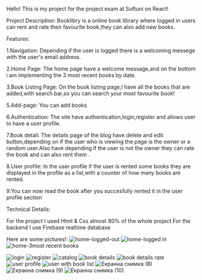 Hello! This is my project for the project exam at Softuni on React!

Project Description: Booklibry is a online book library where logged in users can rent and rate their favourite book,they can also add new books.

Features:

1.Navigation: Depending if the user is logged there is a welcoming messege with the user's email address.

2.Home Page: The home page have a welcome message,and on the bottom i am implementing the 3 most recent books by date.

3.Book Listing Page: On the book listing page,I have all the books that are added,with search bar,so you can search your most favourite book!

5.Add-page: You can add books

6.Authentication: The site have authentication,login,register and allows user to have a user profile.

7.Book detail: The details page of the blog have delete and edit button,depending on if the user who is viewing the page is the owner or a random user.Also have depending if the user is not the owner they can rate the book and can also rent them
.

8.User profile: In the user profile if the user is rented some books they are displayed in the profile as a list,with a counter of how many books are rented.


9.You can now read the book after you succesfully rented it in the user profile section

Technical Details:

For the project I used Html & Css almost 80% of the whole project.For the backend I use Firebase realtime database


Here are some pictures!:
![home-logged-out](https://github.com/user-attachments/assets/60f6425a-94b5-45a9-b4cc-e6e0197f7886)
![home-logged in](https://github.com/user-attachments/assets/13fc0878-9a2f-4a9c-82bd-bb1f2be45dbe)
![home-3most recent books](https://github.com/user-attachments/assets/0cf311ac-2f10-4ae9-b910-9abf35de92d0)

![login](https://github.com/user-attachments/assets/d137c8dc-bcf5-454f-864d-d08419b798cc)
![register](https://github.com/user-attachments/assets/dabb846b-3d7f-43d7-88e0-15458f18297c)
![catalog](https://github.com/user-attachments/assets/0d0d0df2-6f59-4ce9-8ee6-01341612e9c7)
![book details](https://github.com/user-attachments/assets/3003930f-1105-473d-8da7-bde680222a11)
![book details rate](https://github.com/user-attachments/assets/52df9aaa-3a9d-461d-8ba8-cb26ba44d0aa)
![user profile](https://github.com/user-attachments/assets/b1569639-129a-4d6d-9f9e-53ae42f309a8)
![user with book list](https://github.com/user-attachments/assets/537ef8b2-b0fe-4d3e-8a4f-176a5cebce88)
![Екранна снимка (8)](https://github.com/user-attachments/assets/564bea5d-0562-43da-a123-fefcac529c04)
![Екранна снимка (9)](https://github.com/user-attachments/assets/f978d0b4-8294-4e21-b5d6-30559d56ca47)
![Екранна снимка (10)](https://github.com/user-attachments/assets/677b7d85-8f9b-44d8-a7b3-c87040e934ce)


